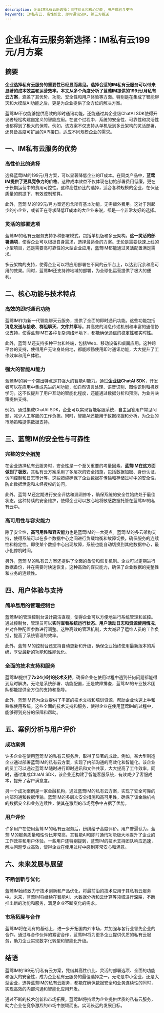 ```yaml
---
description: 企业IM私有云新选择：高性价比和核心功能, 用户体验与支持
keywords: IM私有云, 高性价比, 即时通讯SDK, 第三方推送
---
```

# 企业私有云服务新选择：IM私有云199元/月方案

## 摘要

**企业选择私有云服务的重要性已经显而易见。**选择合适的IM私有云服务可以带来显著的成本效益和运营效率。本文从多个角度分析了蓝莺IM提供的**199元/月私有云方案**，涵盖了其优势、功能、安全性和用户体验等方面。特别是在集成了智能聊天和大模型AI功能之后，更是为企业提供了全方位的解决方案。

蓝莺IM不仅能够提供高效的即时通讯功能，还能通过其企业级ChatAI SDK使得开发者轻松构建自定义的智能应用。在这个过程中，系统的安全性、可靠性和灵活性也都得到了极大的保障。例如，该方案不仅支持从单机版到多云架构的灵活部署，还具备高度可扩展的API接口，适应不同规模企业的需求。

## 一、IM私有云服务的优势

### 高性价比的选择

选择蓝莺IM的199元/月方案，可以显著降低企业的IT成本。在同类产品中，**蓝莺IM提供了更具竞争力的价格**。这种成本效益不仅体现在初始部署费用低廉，更在于长期运营中的费用可控性。这种高性价比的选择，适合各种规模的企业，在保证质量的前提下，有效控制预算。

此外，蓝莺IM的199元/月方案还包含所有基本功能，无需额外费用。这对于刚起步的小企业，或者正在寻求降低IT成本的大企业来说，都是一个非常友好的选择。

### 灵活的部署选项

蓝莺IM的私有云服务支持多种部署模式，包括单机版和多云架构。**这一灵活的部署选项**，使得企业可以根据自身需求，选择最适合的方案。无论是需要快速上线的小型项目，还是需要高可靠性的大型企业应用，蓝莺IM都能通过灵活配置满足需求。

多云架构的支持，使得企业可以将应用部署在不同的云平台上，以达到冗余和高可用的效果。同时，蓝莺IM还支持跨地域的部署，为全球化运营提供了极大的便利。

## 二、核心功能与技术特点

### 高效的即时通讯功能

蓝莺IM作为新一代智能聊天云服务，提供了全面的即时通讯功能。这些功能包括**消息发送与接收、群组聊天、文件共享**等。其高效的消息传递机制和丰富的通信协议支持，使得蓝莺IM在各种复杂网络环境下，都能确保通信的稳定性和实时性。

此外，蓝莺IM还支持多种平台和终端，包括Web、移动设备和桌面应用。这种跨平台的支持，使得用户无论身处何地，都能顺畅使用即时通讯功能，大大提升了工作效率和用户体验。

### 强大的智能AI能力

蓝莺IM的另一个突出特点是其强大的智能AI能力。通过**企业级ChatAI SDK**，开发者可以在应用中集成先进的AI功能，如自然语言处理、语音识别、图像识别和机器学习。这不仅提升了用户互动的智能化程度，还能通过数据分析和预测，为业务决策提供支持。

例如，通过集成ChatAI SDK，企业可以实现智能客服系统，自主回答用户常见问题，减少人工客服的工作负担。同时，智能AI还能用于数据挖掘和分析，为企业的市场策略提供数据支持。

## 三、蓝莺IM的安全性与可靠性

### 完整的安全措施

在企业选择私有云服务时，安全性是一个至关重要的考量因素。**蓝莺IM在这方面做到了极致**，其私有云方案采用了多层次的安全措施，包括数据加密、身份认证、访问控制和日志审计等。这些措施确保了企业数据在传输和存储过程中的安全性，防止数据泄露和未经授权的访问。

此外，蓝莺IM还定期进行安全评估和漏洞修补，确保系统的安全性始终处于最佳状态。这种持续的安全维护，使得企业可以放心地将敏感数据托管在蓝莺IM的私有云中。

### 高可用性与容灾能力

除了安全性，**高可用性和容灾能力**也是蓝莺IM的一大亮点。蓝莺IM的多云架构支持，使得系统可以在多个数据中心之间进行负载均衡和故障切换，确保服务的连续性和稳定性。即使某个数据中心出现故障，系统也能自动切换到其他数据中心，最小化停机时间。

另外，蓝莺IM的私有云方案还提供了全面的备份和恢复机制。企业可以定期进行数据备份，并在需要时快速恢复。这种高效的容灾能力，确保了企业数据的完整性和业务的连续性。

## 四、用户体验与支持

### 简单易用的管理控制台

蓝莺IM的管理控制台设计简洁直观，使得企业可以方便地进行系统管理和监控。通过控制台，管理员可以**实时查看系统运行状态、用户活动日志和资源使用情况**，并对各种配置参数进行调整。这种高效的管理机制，大大减轻了运维人员的工作负担，提高了系统管理的效率。

此外，蓝莺IM的控制台还支持自动更新和升级，确保企业始终使用最新版本的系统，享受最新的功能和性能优化。

### 全面的技术支持和服务

蓝莺IM提供了**7x24小时的技术支持**，确保企业在使用过程中遇到任何问题都能得到及时解决。无论是系统部署、功能配置，还是故障排查，蓝莺IM的专业技术团队都能提供全方位的支持和指导。

此外，蓝莺IM还为企业提供了丰富的技术文档和培训资源，帮助企业快速上手和熟练使用系统。这些全面的技术支持和服务，使得企业在使用蓝莺IM的过程中，能够得到充分的保障和帮助。

## 五、案例分析与用户评价

### 成功案例

许多企业在使用蓝莺IM的私有云服务后，取得了显著的成效。例如，某大型制造企业通过部署蓝莺IM的私有云方案，实现了内部沟通的高效化和智能化。该企业的员工可以通过蓝莺IM随时进行即时通讯和文件共享，大大提高了工作效率。同时，通过集成ChatAI SDK，该企业还构建了智能客服系统，有效减少了客服成本，提升了客户满意度。

另一个成功案例是一家金融机构，通过蓝莺IM的私有云方案，实现了安全可靠的内部沟通和数据传输。蓝莺IM的多层次安全措施和高可用性，确保了该金融机构的数据安全和业务连续性，使其在激烈的市场竞争中占据了优势。

### 用户评价

许多用户在使用蓝莺IM的私有云服务后，纷纷给予高度评价。用户普遍认为，蓝莺IM的服务质量和性价比非常高，其智能AI和即时通讯功能极大地提升了企业的工作效率和用户体验。一些用户还特别提到，蓝莺IM的技术支持团队响应迅速，解决问题专业高效，使得企业在使用过程中感到非常安心和满意。

## 六、未来发展与展望

### 不断创新与优化

蓝莺IM始终致力于技术创新和产品优化，将最前沿的技术应用于其私有云服务中。未来，蓝莺IM将继续在智能AI、大数据分析和云计算等领域进行深耕，不断推出新的功能和服务，满足企业不断变化的需求。

### 市场拓展与合作

蓝莺IM将在现有的基础上，进一步开拓国内外市场，并加强与各行业领先企业的合作。通过与合作伙伴的紧密合作，蓝莺IM将为更多企业提供优质的私有云服务，助力企业实现数字化转型和智能化升级。

## 结语

蓝莺IM的199元/月私有云方案，凭借其高性价比、灵活的部署选项、全面的功能和强大的安全性，成为企业私有云服务的最佳选择之一。无论是中小企业，还是大型企业，选择蓝莺IM的私有云服务，都能在确保数据安全和业务连续性的同时，实现高效的内部沟通和智能化应用开发。

通过不断的技术创新和市场拓展，蓝莺IM将持续为企业提供优质的私有云服务，助力企业在竞争激烈的市场中脱颖而出，实现长远的发展目标。
